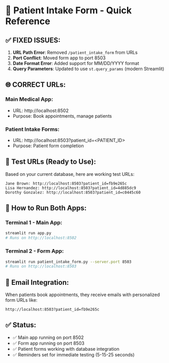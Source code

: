 # 🔗 Patient Intake Form - Quick Reference

## ✅ **FIXED ISSUES:**

1. **URL Path Error**: Removed `/patient_intake_form` from URLs
2. **Port Conflict**: Moved form app to port 8503
3. **Date Format Error**: Added support for MM/DD/YYYY format
4. **Query Parameters**: Updated to use `st.query_params` (modern Streamlit)

## 🌐 **CORRECT URLs:**

### **Main Medical App:**
- URL: http://localhost:8502
- Purpose: Book appointments, manage patients

### **Patient Intake Forms:**
- URL: http://localhost:8503?patient_id=<PATIENT_ID>
- Purpose: Patient form completion

## 🧪 **Test URLs (Ready to Use):**

Based on your current database, here are working test URLs:

```
Jane Brown: http://localhost:8503?patient_id=fb9e265c
Lisa Hernandez: http://localhost:8503?patient_id=4d885dc9  
Dorothy Gonzalez: http://localhost:8503?patient_id=c0445c60
```

## 🚀 **How to Run Both Apps:**

### Terminal 1 - Main App:
```bash
streamlit run app.py
# Runs on http://localhost:8502
```

### Terminal 2 - Form App:
```bash
streamlit run patient_intake_form.py --server.port 8503
# Runs on http://localhost:8503
```

## 📧 **Email Integration:**

When patients book appointments, they receive emails with personalized form URLs like:
```
http://localhost:8503?patient_id=fb9e265c
```

## ✅ **Status:**
- ✅ Main app running on port 8502
- ✅ Form app running on port 8503  
- ✅ Patient forms working with database integration
- ✅ Reminders set for immediate testing (5-15-25 seconds)
